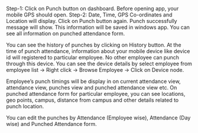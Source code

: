 Step-1: Click on Punch button on dashboard. Before opening app, your mobile GPS should open.
Step-2: Date, Time, GPS Co-ordinates and Location will display. Click on Punch button again. Punch successfully message will show. This information will be saved in windows app. You can see all information on punched attendance form.



You can see the history of punches by clicking on History button.
At the time of punch attendance, information about your mobile device like device id will registered to particular employee. No other employee can punch through this device.
You can see the device details by select employee from employee list -> Right click -> Browse Employee   ->   Click on Device node.

Employee’s punch timings will be display in on current attendance view, attendance view, punches view and punched attendance view etc.
On punched attendance form for particular employee, you can see locations, geo points, campus, distance from campus and other details related to punch location.

You can edit the punches by Attendance (Employee wise), Attendance (Day wise) and Punched Attendance form.
